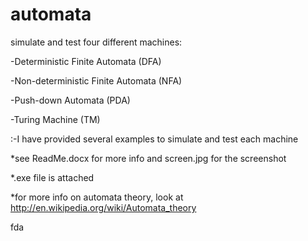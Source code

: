 automata
========

simulate and test four different machines:

-Deterministic Finite Automata (DFA)

-Non-deterministic Finite Automata (NFA)

-Push-down Automata (PDA)

-Turing Machine (TM)

:-I have provided several examples to simulate and test each machine

*see ReadMe.docx for more info and screen.jpg for the screenshot

*.exe file is attached

*for more info on automata theory, look at http://en.wikipedia.org/wiki/Automata_theory


<a>fda<a/>
